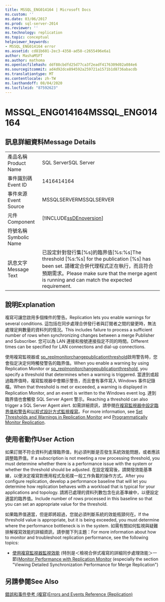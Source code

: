```yaml
---
title: MSSQL_ENG014164 | Microsoft Docs
ms.custom: ''
ms.date: 03/06/2017
ms.prod: sql-server-2014
ms.reviewer: ''
ms.technology: replication
ms.topic: conceptual
helpviewer_keywords:
- MSSQL_ENG014164 error
ms.assetid: cd81b601-2ec3-4358-ad58-c2655496e6a1
author: MashaMSFT
ms.author: mathoma
ms.openlocfilehash: ddf88cbdfd25d77ca3f2eadf4176309d02a084e6
ms.sourcegitcommit: ad4d92dce894592a259721a1571b1d8736abacdb
ms.translationtype: MT
ms.contentlocale: zh-TW
ms.lasthandoff: 08/04/2020
ms.locfileid: "87592623"
---
```

# <a name="mssql_eng014164"></a><span data-ttu-id="4bd42-102">MSSQL_ENG014164</span><span class="sxs-lookup"><span data-stu-id="4bd42-102">MSSQL_ENG014164</span></span>
    
## <a name="message-details"></a><span data-ttu-id="4bd42-103">訊息詳細資料</span><span class="sxs-lookup"><span data-stu-id="4bd42-103">Message Details</span></span>  
  
|||  
|-|-|  
|<span data-ttu-id="4bd42-104">產品名稱</span><span class="sxs-lookup"><span data-stu-id="4bd42-104">Product Name</span></span>|<span data-ttu-id="4bd42-105">SQL Server</span><span class="sxs-lookup"><span data-stu-id="4bd42-105">SQL Server</span></span>|  
|<span data-ttu-id="4bd42-106">事件識別碼</span><span class="sxs-lookup"><span data-stu-id="4bd42-106">Event ID</span></span>|<span data-ttu-id="4bd42-107">14164</span><span class="sxs-lookup"><span data-stu-id="4bd42-107">14164</span></span>|  
|<span data-ttu-id="4bd42-108">事件來源</span><span class="sxs-lookup"><span data-stu-id="4bd42-108">Event Source</span></span>|<span data-ttu-id="4bd42-109">MSSQLSERVER</span><span class="sxs-lookup"><span data-stu-id="4bd42-109">MSSQLSERVER</span></span>|  
|<span data-ttu-id="4bd42-110">元件</span><span class="sxs-lookup"><span data-stu-id="4bd42-110">Component</span></span>|[!INCLUDE[ssDEnoversion](../../includes/ssdenoversion-md.md)]|  
|<span data-ttu-id="4bd42-111">符號名稱</span><span class="sxs-lookup"><span data-stu-id="4bd42-111">Symbolic Name</span></span>||  
|<span data-ttu-id="4bd42-112">訊息文字</span><span class="sxs-lookup"><span data-stu-id="4bd42-112">Message Text</span></span>|<span data-ttu-id="4bd42-113">已設定針對發行集[%s]的臨界值[%s:%s]</span><span class="sxs-lookup"><span data-stu-id="4bd42-113">The threshold [%s:%s] for the publication [%s] has been set.</span></span> <span data-ttu-id="4bd42-114">請確定合併代理程式正在執行，而且符合預期需求。</span><span class="sxs-lookup"><span data-stu-id="4bd42-114">Please make sure that the merge agent is running and can match the expected requirement.</span></span>|  
  
## <a name="explanation"></a><span data-ttu-id="4bd42-115">說明</span><span class="sxs-lookup"><span data-stu-id="4bd42-115">Explanation</span></span>  
 <span data-ttu-id="4bd42-116">複寫可讓您啟用多個條件的警告。</span><span class="sxs-lookup"><span data-stu-id="4bd42-116">Replication lets you enable warnings for several conditions.</span></span> <span data-ttu-id="4bd42-117">這包括在同步處理合併發行者與訂閱者之間的變更時，無法處理足夠數量的資料列的情況。</span><span class="sxs-lookup"><span data-stu-id="4bd42-117">This includes failure to process a sufficient number of rows when synchronizing changes between a merge Publisher and Subscriber.</span></span> <span data-ttu-id="4bd42-118">您可以為 LAN 連接和撥號連接指定不同的時間。</span><span class="sxs-lookup"><span data-stu-id="4bd42-118">Different times can be specified for LAN connections and dial-up connections.</span></span>  
  
 <span data-ttu-id="4bd42-119">使用複寫監視器或 [sp_replmonitorchangepublicationthreshold](/sql/relational-databases/system-stored-procedures/sp-replmonitorchangepublicationthreshold-transact-sql)啟用警告時，您會指定決定何時觸發警告的臨界值。</span><span class="sxs-lookup"><span data-stu-id="4bd42-119">When you enable a warning by using Replication Monitor or [sp_replmonitorchangepublicationthreshold](/sql/relational-databases/system-stored-procedures/sp-replmonitorchangepublicationthreshold-transact-sql), you specify a threshold that determines when a warning is triggered.</span></span> <span data-ttu-id="4bd42-120">當達到或超過臨界值時，複寫監視器中會顯示警告，而且會有事件寫入 Windows 事件記錄檔。</span><span class="sxs-lookup"><span data-stu-id="4bd42-120">When that threshold is met or exceeded, a warning is displayed in Replication Monitor, and an event is written to the Windows event log.</span></span> <span data-ttu-id="4bd42-121">達到臨界值也會觸發 SQL Server Agent 警示。</span><span class="sxs-lookup"><span data-stu-id="4bd42-121">Reaching a threshold can also trigger a SQL Server Agent alert.</span></span> <span data-ttu-id="4bd42-122">如需詳細資訊，請參閱[在複寫監視器中設定臨界值和警告](monitor/set-thresholds-and-warnings-in-replication-monitor.md)和[以程式設計方式監視複寫](monitoring-replication.md)。</span><span class="sxs-lookup"><span data-stu-id="4bd42-122">For more information, see [Set Thresholds and Warnings in Replication Monitor](monitor/set-thresholds-and-warnings-in-replication-monitor.md) and [Programmatically Monitor Replication](monitoring-replication.md).</span></span>  
  
## <a name="user-action"></a><span data-ttu-id="4bd42-123">使用者動作</span><span class="sxs-lookup"><span data-stu-id="4bd42-123">User Action</span></span>  
 <span data-ttu-id="4bd42-124">如果訂閱不符合資料列處理臨界值，則必須判斷是否發生系統效能問題，或者應該調整臨界值。</span><span class="sxs-lookup"><span data-stu-id="4bd42-124">If a subscription is not meeting a row processing threshold, you must determine whether there is a performance issue with the system or whether the threshold should be adjusted.</span></span> <span data-ttu-id="4bd42-125">在設定複寫後，請開發效能基準線，以便決定複寫對應用程式及拓撲一般工作負載的操作方式。</span><span class="sxs-lookup"><span data-stu-id="4bd42-125">After you configure replication, develop a performance baseline that will let you determine how replication behaves with a workload that is typical for your applications and topology.</span></span> <span data-ttu-id="4bd42-126">請將已處理的資料列數包含在此基準線中，以便設定適當的臨界值。</span><span class="sxs-lookup"><span data-stu-id="4bd42-126">Include number of rows processed in this baseline so that you can set an appropriate value for the threshold.</span></span>  
  
 <span data-ttu-id="4bd42-127">如果臨界值適當，但是即將超過，您就必須判斷系統的效能瓶頸何在。</span><span class="sxs-lookup"><span data-stu-id="4bd42-127">If the threshold value is appropriate, but it is being exceeded, you must determine where the performance bottleneck is in the system.</span></span> <span data-ttu-id="4bd42-128">如需有關如何監視與疑難排解複寫效能的詳細資訊，請參閱下列主題：</span><span class="sxs-lookup"><span data-stu-id="4bd42-128">For more information about how to monitor and troubleshoot replication performance, see the following topics:</span></span>  
  
-   <span data-ttu-id="4bd42-129">[使用複寫監視器監視效能](monitor/monitor-performance-with-replication-monitor.md) (特別是＜檢視合併式複寫的詳細同步處理效能＞一節)</span><span class="sxs-lookup"><span data-stu-id="4bd42-129">[Monitor Performance with Replication Monitor](monitor/monitor-performance-with-replication-monitor.md) (especially the section "Viewing Detailed Synchronization Performance for Merge Replication")</span></span>  
  
## <a name="see-also"></a><span data-ttu-id="4bd42-130">另請參閱</span><span class="sxs-lookup"><span data-stu-id="4bd42-130">See Also</span></span>  
 [<span data-ttu-id="4bd42-131">錯誤和事件參考 &#40;複寫&#41;</span><span class="sxs-lookup"><span data-stu-id="4bd42-131">Errors and Events Reference &#40;Replication&#41;</span></span>](errors-and-events-reference-replication.md)  
  
  
